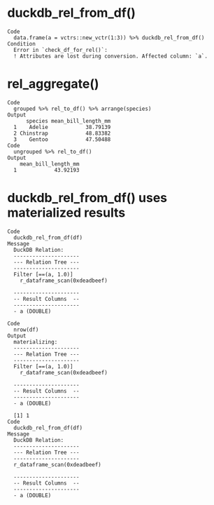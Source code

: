 # duckdb_rel_from_df()

    Code
      data.frame(a = vctrs::new_vctr(1:3)) %>% duckdb_rel_from_df()
    Condition
      Error in `check_df_for_rel()`:
      ! Attributes are lost during conversion. Affected column: `a`.

# rel_aggregate()

    Code
      grouped %>% rel_to_df() %>% arrange(species)
    Output
          species mean_bill_length_mm
      1    Adelie            38.79139
      2 Chinstrap            48.83382
      3    Gentoo            47.50488
    Code
      ungrouped %>% rel_to_df()
    Output
        mean_bill_length_mm
      1            43.92193

# duckdb_rel_from_df() uses materialized results

    Code
      duckdb_rel_from_df(df)
    Message
      DuckDB Relation: 
      ---------------------
      --- Relation Tree ---
      ---------------------
      Filter [==(a, 1.0)]
        r_dataframe_scan(0xdeadbeef)
      
      ---------------------
      -- Result Columns  --
      ---------------------
      - a (DOUBLE)
      
    Code
      nrow(df)
    Output
      materializing:
      ---------------------
      --- Relation Tree ---
      ---------------------
      Filter [==(a, 1.0)]
        r_dataframe_scan(0xdeadbeef)
      
      ---------------------
      -- Result Columns  --
      ---------------------
      - a (DOUBLE)
      
      [1] 1
    Code
      duckdb_rel_from_df(df)
    Message
      DuckDB Relation: 
      ---------------------
      --- Relation Tree ---
      ---------------------
      r_dataframe_scan(0xdeadbeef)
      
      ---------------------
      -- Result Columns  --
      ---------------------
      - a (DOUBLE)
      

